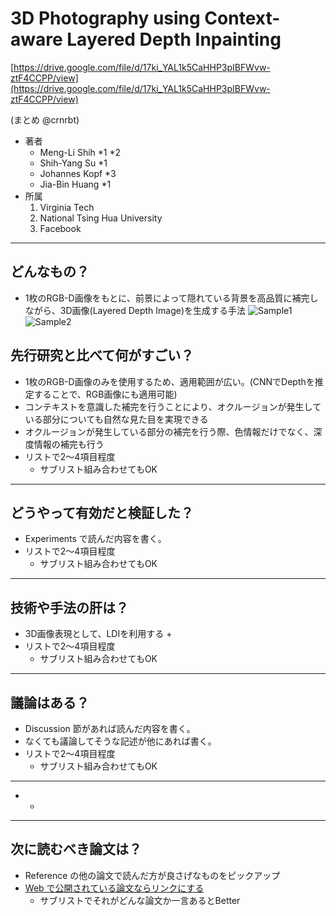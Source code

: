 
3D Photography using Context-aware Layered Depth Inpainting
===

[https://drive.google.com/file/d/17ki_YAL1k5CaHHP3pIBFWvw-ztF4CCPP/view](https://drive.google.com/file/d/17ki_YAL1k5CaHHP3pIBFWvw-ztF4CCPP/view)

(まとめ @crnrbt)



- 著者
  - Meng-Li Shih *1 *2
  - Shih-Yang Su *1
  - Johannes Kopf *3
  - Jia-Bin Huang *1
- 所属
  1. Virginia Tech
  2. National Tsing Hua University
  3. Facebook

---

## どんなもの？

+ 1枚のRGB-D画像をもとに、前景によって隠れている背景を高品質に補完しながら、3D画像(Layered Depth Image)を生成する手法
![Sample1](https://github.com/strshp/surveys/blob/20200416/20200416_reports/3D_Photography_using_Context-aware_Layered_Depth_Inpainting/sample1.png)
![Sample2](https://github.com/strshp/surveys/blob/20200416/20200416_reports/3D_Photography_using_Context-aware_Layered_Depth_Inpainting/sample2.png)

## 先行研究と比べて何がすごい？

+ 1枚のRGB-D画像のみを使用するため、適用範囲が広い。(CNNでDepthを推定することで、RGB画像にも適用可能)
+ コンテキストを意識した補完を行うことにより、オクルージョンが発生している部分についても自然な見た目を実現できる
+ オクルージョンが発生している部分の補完を行う際、色情報だけでなく、深度情報の補完も行う
+ リストで2～4項目程度
  + サブリスト組み合わせてもOK

---

## どうやって有効だと検証した？

+ Experiments で読んだ内容を書く。
+ リストで2～4項目程度
    + サブリスト組み合わせてもOK

---

## 技術や手法の肝は？

+ 3D画像表現として、LDIを利用する
    + 
+ リストで2～4項目程度
    + サブリスト組み合わせてもOK

---

## 議論はある？

+ Discussion 節があれば読んだ内容を書く。
+ なくても議論してそうな記述が他にあれば書く。
+ リストで2～4項目程度
    + サブリスト組み合わせてもOK

---

+ + 

---

## 次に読むべき論文は？

+ Reference の他の論文で読んだ方が良さげなものをピックアップ
+ [Web で公開されている論文ならリンクにする](https://arxiv.org/pdf/1710.05941.pdf)
    + サブリストでそれがどんな論文か一言あるとBetter
